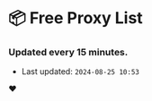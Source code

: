 # :package: Free Proxy List
### Updated every 15 minutes.

- Last updated: `2024-08-25 10:53`

:heart:
